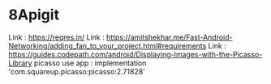 # 8Apigit
Link : https://reqres.in/
Link : https://amitshekhar.me/Fast-Android-Networking/adding_fan_to_your_project.html#requirements
Link : https://guides.codepath.com/android/Displaying-Images-with-the-Picasso-Library
picasso use app : implementation 'com.squareup.picasso:picasso:2.71828'
